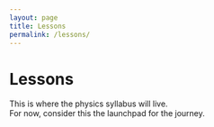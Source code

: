 ```yaml
---
layout: page
title: Lessons
permalink: /lessons/
---
```


# Lessons

This is where the physics syllabus will live.  
For now, consider this the launchpad for the journey.

